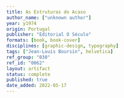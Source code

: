 ```yaml
---
title: As Estruturas do Acaso
author_name: ["unknown author"]
year: y1974
origin: Portugal
publisher: "Editorial O Século"
formats: [book, book-cover]
disciplines: [graphic-design, typography]
tags: ["Jean-Louis Boursin", helvetica]
ref_group: "030"
ref_id: "0062"
layout: artifact
status: complete
published: true
date_added: 2022-05-17
---
```

